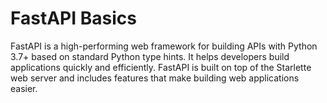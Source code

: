 # FastAPI Basics
FastAPI is a high-performing web framework for building APIs with Python 3.7+ based on standard Python type hints. It helps developers build applications quickly and efficiently. FastAPI is built on top of the Starlette web server and includes features that make building web applications easier.
